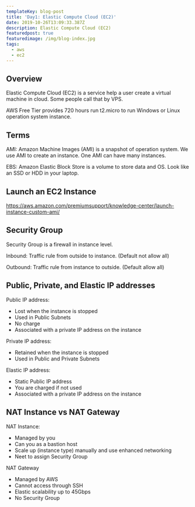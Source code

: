 ```yaml
---
templateKey: blog-post
title: 'Day1: Elastic Compute Cloud (EC2)'
date: 2019-10-26T13:09:33.387Z
description: Elastic Compute Cloud (EC2)
featuredpost: true
featuredimage: /img/blog-index.jpg
tags:
  - aws
  - ec2
---
```

## Overview

Elastic Compute Cloud (EC2) is a service help a user create a virtual machine in cloud. Some people call that by VPS.

AWS Free Tier provides 720 hours run t2.micro to run Windows or Linux operation system instance.

## Terms

AMI: Amazon Machine Images (AMI) is a snapshot of operation system. We use AMI to create an instance. One AMI can have many instances.

EBS: Amazon Elastic Block Store is a volume to store data and OS. Look like an SSD or HDD in your laptop.

## Launch an EC2 Instance

<https://aws.amazon.com/premiumsupport/knowledge-center/launch-instance-custom-ami/>

## Security Group

Security Group is a firewall in instance level.

Inbound: Traffic rule from outside to instance. (Default not allow all)

Outbound: Traffic rule from instance to outside. (Default allow all)

## Public, Private, and Elastic IP addresses

Public IP address:

* Lost when the instance is stopped
* Used in Public Subnets
* No charge
* Associated with a private IP address on the instance

Private IP address:

* Retained when the instance is stopped
* Used in Public and Private Subnets

Elastic IP address:

* Static Public IP address
* You are charged if not used
* Associated with a private IP address on the instance

## NAT Instance vs NAT Gateway

NAT Instance:

* Managed by you
* Can you as a bastion host
* Scale up (instance type) manually and use enhanced networking
* Neet to assign Security Group

NAT Gateway

* Managed by AWS
* Cannot access through SSH
* Elastic scalability up to 45Gbps
* No Security Group
